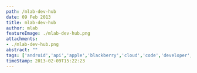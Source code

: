 ```yaml
---
path: /mlab-dev-hub
date: 09 Feb 2013
title: mlab-dev-hub
author: mlab
featureImage: ./mlab-dev-hub.png
attachments: 
- ./mlab-dev-hub.png
abstract: ""
tags: ['android','api','apple','blackberry','cloud','code','developer','device specs','featured','google']
timeStamp: 2013-02-09T15:22:23
---
```





